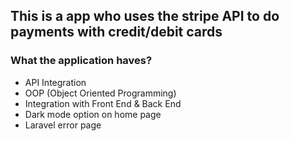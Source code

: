 ## This is a app who uses the stripe API to do payments with credit/debit cards

### What the application haves?

- API Integration
- OOP (Object Oriented Programming)
- Integration with Front End & Back End 
- Dark mode option on home page
- Laravel error page
